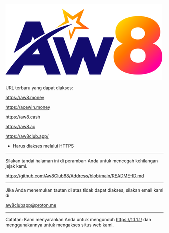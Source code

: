 ![image](https://github.com/Aw8Club88/Address/blob/main/AW8.png)

URL terbaru yang dapat diakses:

https://aw8.money

https://acewin.money

https://aw8.cash

https://aw8.ac

https://aw8club.app/

* Harus diakses melalui HTTPS

------------------------------------------------

Silakan tandai halaman ini di peramban Anda untuk mencegah kehilangan jejak kami.

https://github.com/Aw8Club88/Address/blob/main/README-ID.md

------------------------------------------------

Jika Anda menemukan tautan di atas tidak dapat diakses, silakan email kami di

aw8clubapp@proton.me

------------------------------------------------

Catatan:
Kami menyarankan Anda untuk mengunduh https://1.1.1.1/ dan menggunakannya untuk mengakses situs web kami.
